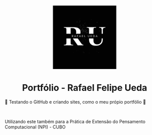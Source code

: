 <!DOCTYPE html>
<html>
  <p align="center">
    <a href="https://www.linkedin.com/in/rafael-ueda-96a502265/" target="blank_">
      <img width="200" src="Photos/Logo2.png">
    </a>
  </p>

   <h1 align="center">Portfólio - Rafael Felipe Ueda</h1>
    <p>🚧 Testando o GitHub e criando sites, como o meu própio portfólio 🚧</p>
    <br>
    <p>Utilizando este também para a Prática de Extensão do Pensamento Computacional (NPI) - CUBO</p>
  </div>
</html>